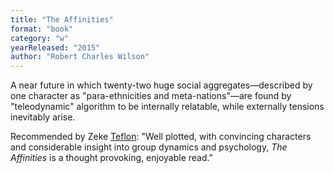 ```yaml
---
title: "The Affinities"
format: "book"
category: "w"
yearReleased: "2015"
author: "Robert Charles Wilson"
---
```

A near future in which twenty-two huge social aggregates—described by one character as "para-ethnicities and meta-nations"—are found by "teleodynamic" algorithm to be internally relatable, while externally tensions inevitably arise.

Recommended by Zeke <a href="https://seesharppress.wordpress.com/2016/12/04/the-affinities-by-robert-charles-wilson/">Teflon</a>: "Well plotted, with convincing characters and considerable insight into group dynamics and psychology, _The Affinities_ is a thought 
provoking, enjoyable read."
